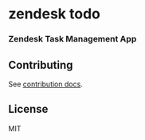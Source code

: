 # zendesk todo

### Zendesk Task Management App

## Contributing
See [contribution docs](CONTRIBUTING.md).

## License
MIT
